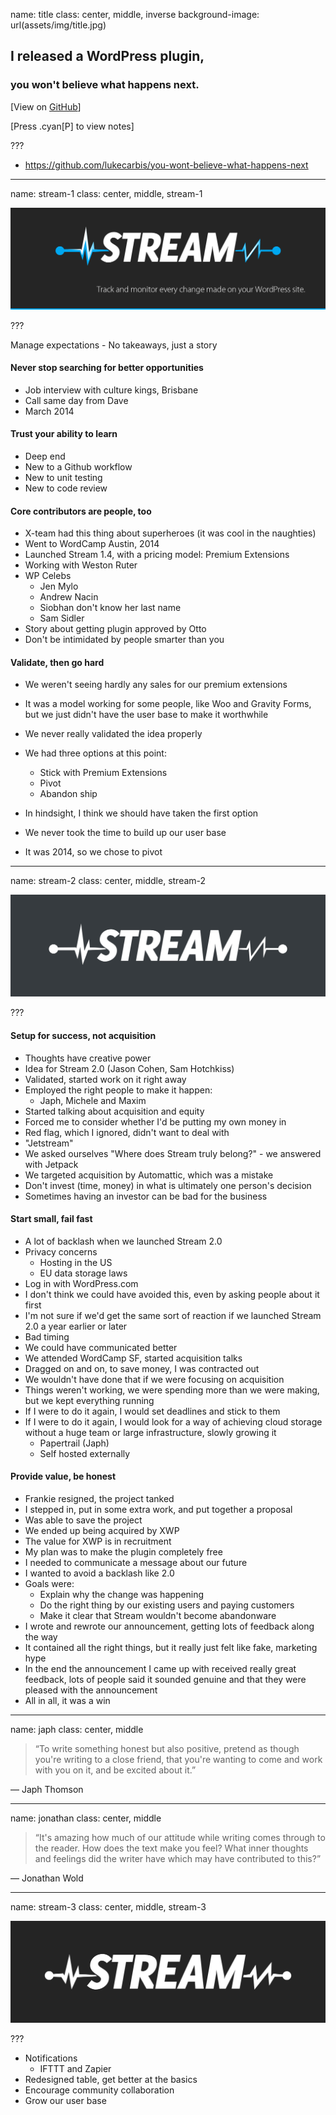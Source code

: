 name: title
class: center, middle, inverse
background-image: url(assets/img/title.jpg)

## I released a WordPress plugin,
### you won't believe what happens next.

[View on [GitHub](https://github.com/lukecarbis/you-wont-believe-what-happens-next)]

[Press .cyan[P] to view notes]

???

* https://github.com/lukecarbis/you-wont-believe-what-happens-next

---

name: stream-1
class: center, middle, stream-1

![Stream](assets/img/stream-1.png)

???

Manage expectations - No takeaways, just a story

#### Never stop searching for better opportunities
* Job interview with culture kings, Brisbane
* Call same day from Dave
* March 2014

#### Trust your ability to learn
* Deep end
* New to a Github workflow
* New to unit testing
* New to code review

#### Core contributors are people, too
* X-team had this thing about superheroes (it was cool in the naughties)
* Went to WordCamp Austin, 2014
* Launched Stream 1.4, with a pricing model: Premium Extensions
* Working with Weston Ruter
* WP Celebs
	* Jen Mylo
	* Andrew Nacin
	* Siobhan don't know her last name
	* Sam Sidler
* Story about getting plugin approved by Otto
* Don't be intimidated by people smarter than you

#### Validate, then go hard
* We weren't seeing hardly any sales for our premium extensions
* It was a model working for some people, like Woo and Gravity Forms, but we just didn't have the user base to make it worthwhile
* We never really validated the idea properly

* We had three options at this point:
	* Stick with Premium Extensions
	* Pivot
	* Abandon ship
	
* In hindsight, I think we should have taken the first option
* We never took the time to build up our user base
* It was 2014, so we chose to pivot

---

name: stream-2
class: center, middle, stream-2

![Stream 2](assets/img/stream-2.png)

???

#### Setup for success, not acquisition
* Thoughts have creative power
* Idea for Stream 2.0 (Jason Cohen, Sam Hotchkiss)
* Validated, started work on it right away
* Employed the right people to make it happen:
	* Japh, Michele and Maxim
* Started talking about acquisition and equity
* Forced me to consider whether I'd be putting my own money in
* Red flag, which I ignored, didn't want to deal with
* "Jetstream"
* We asked ourselves "Where does Stream truly belong?" - we answered with Jetpack
* We targeted acquisition by Automattic, which was a mistake
* Don't invest (time, money) in what is ultimately one person's decision
* Sometimes having an investor can be bad for the business

#### Start small, fail fast
* A lot of backlash when we launched Stream 2.0
* Privacy concerns
	* Hosting in the US
	* EU data storage laws
* Log in with WordPress.com
* I don't think we could have avoided this, even by asking people about it first
* I'm not sure if we'd get the same sort of reaction if we launched Stream 2.0 a year earlier or later
* Bad timing
* We could have communicated better
* We attended WordCamp SF, started acquisition talks
* Dragged on and on, to save money, I was contracted out
* We wouldn't have done that if we were focusing on acquisition
* Things weren't working, we were spending more than we were making, but we kept everything running
* If I were to do it again, I would set deadlines and stick to them
* If I were to do it again, I would look for a way of achieving cloud storage without a huge team or large infrastructure, slowly growing it
	* Papertrail (Japh)
	* Self hosted externally

#### Provide value, be honest
* Frankie resigned, the project tanked
* I stepped in, put in some extra work, and put together a proposal
* Was able to save the project
* We ended up being acquired by XWP
* The value for XWP is in recruitment
* My plan was to make the plugin completely free
* I needed to communicate a message about our future
* I wanted to avoid a backlash like 2.0
* Goals were:
	* Explain why the change was happening
	* Do the right thing by our existing users and paying customers
	* Make it clear that Stream wouldn't become abandonware
* I wrote and rewrote our announcement, getting lots of feedback along the way
* It contained all the right things, but it really just felt like fake, marketing hype
* In the end the announcement I came up with received really great feedback, lots of people said it sounded genuine and that they were pleased with the announcement
* All in all, it was a win

---

name: japh
class: center, middle


> “To write something honest but also positive, pretend as though you're writing to a close friend, that you're wanting to come and work with you on it, and be excited about it.”

— Japh Thomson

---

name: jonathan
class: center, middle

> “It's amazing how much of our attitude while writing comes through to the reader. How does the text make you feel? What inner thoughts and feelings did the writer have which may have contributed to this?”

— Jonathan Wold

---

name: stream-3
class: center, middle, stream-3

![Stream 3](assets/img/stream-3.png)

???

* Notifications
	* IFTTT and Zapier
* Redesigned table, get better at the basics
* Encourage community collaboration
* Grow our user base